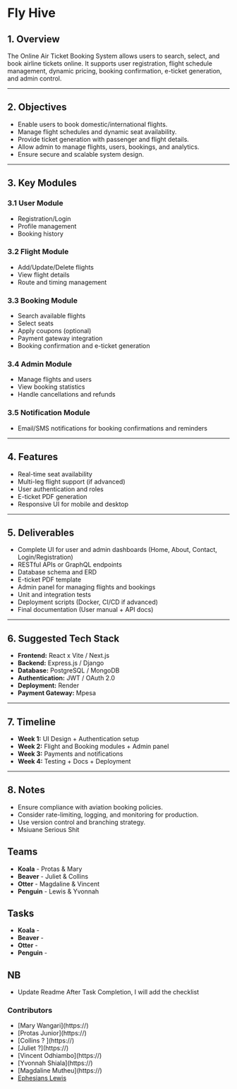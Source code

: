 # Fly Hive


## 1. Overview

The Online Air Ticket Booking System allows users to search, select, and book airline tickets online. It supports user registration, flight schedule management, dynamic pricing, booking confirmation, e-ticket generation, and admin control.

---

## 2. Objectives

* Enable users to book domestic/international flights.
* Manage flight schedules and dynamic seat availability.
* Provide ticket generation with passenger and flight details.
* Allow admin to manage flights, users, bookings, and analytics.
* Ensure secure and scalable system design.

---

## 3. Key Modules

### 3.1 User Module

* Registration/Login
* Profile management
* Booking history

### 3.2 Flight Module

* Add/Update/Delete flights
* View flight details
* Route and timing management

### 3.3 Booking Module

* Search available flights
* Select seats
* Apply coupons (optional)
* Payment gateway integration
* Booking confirmation and e-ticket generation

### 3.4 Admin Module

* Manage flights and users
* View booking statistics
* Handle cancellations and refunds

### 3.5 Notification Module

* Email/SMS notifications for booking confirmations and reminders

---

## 4. Features

* Real-time seat availability
* Multi-leg flight support (if advanced)
* User authentication and roles
* E-ticket PDF generation
* Responsive UI for mobile and desktop

---

## 5. Deliverables

* Complete UI for user and admin dashboards (Home, About, Contact, Login/Registration)
* RESTful APIs or GraphQL endpoints
* Database schema and ERD
* E-ticket PDF template
* Admin panel for managing flights and bookings
* Unit and integration tests
* Deployment scripts (Docker, CI/CD if advanced)
* Final documentation (User manual + API docs)

---

## 6. Suggested Tech Stack

* **Frontend:** React x Vite / Next.js
* **Backend:** Express.js / Django
* **Database:** PostgreSQL / MongoDB
* **Authentication:** JWT / OAuth 2.0
* **Deployment:** Render
* **Payment Gateway:** Mpesa
---

## 7. Timeline


* **Week 1:** UI Design + Authentication setup
* **Week 2:** Flight and Booking modules + Admin panel
* **Week 3:** Payments and notifications
* **Week 4:** Testing + Docs + Deployment
---

## 8. Notes

* Ensure compliance with aviation booking policies.
* Consider rate-limiting, logging, and monitoring for production.
* Use version control and branching strategy.
* Msiuane Serious Shit


## Teams

* **Koala** - Protas & Mary
* **Beaver** - Juliet & Collins
* **Otter** - Magdaline & Vincent
* **Penguin** - Lewis & Yvonnah


## Tasks

* **Koala** -
* **Beaver** -
* **Otter** -
* **Penguin** -

## NB

- Update Readme After Task Completion, I will add the checklist

### Contributors

- [Mary Wangari](https://<add your profile>)
- [Protas Junior](https://<add your profile>)
- [Collins ? ](https://<add your profile>)
- [Juliet ?](https://<add your profile>)
- [Vincent Odhiambo](https://<add your profile>)
- [Yvonnah Shiala](https://<add your profile>)
- [Magdaline Mutheu](https://<add your profile>)
- [Ephesians Lewis](https://github.com/quiesscent)
